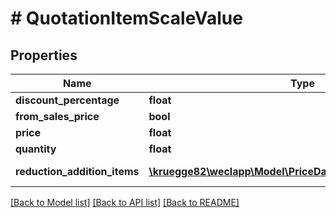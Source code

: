 # # QuotationItemScaleValue

## Properties

Name | Type | Description | Notes
------------ | ------------- | ------------- | -------------
**discount_percentage** | **float** |  | [optional]
**from_sales_price** | **bool** |  | [optional]
**price** | **float** |  | [optional]
**quantity** | **float** |  | [optional]
**reduction_addition_items** | [**\kruegge82\weclapp\Model\PriceDataReductionAdditionItem[]**](PriceDataReductionAdditionItem.md) |  | [optional] [readonly]

[[Back to Model list]](../../README.md#models) [[Back to API list]](../../README.md#endpoints) [[Back to README]](../../README.md)
